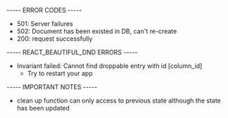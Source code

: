 ----- ERROR CODES -----

-   501: Server failures
-   502: Document has been existed in DB, can't re-create
-   200: request successfully

----- REACT_BEAUTIFUL_DND ERRORS -----

-   Invariant failed: Cannot find droppable entry with id [column_id]
    -   Try to restart your app

----- IMPORTANT NOTES -----

-   clean up function can only access to previous state although the state has been updated
